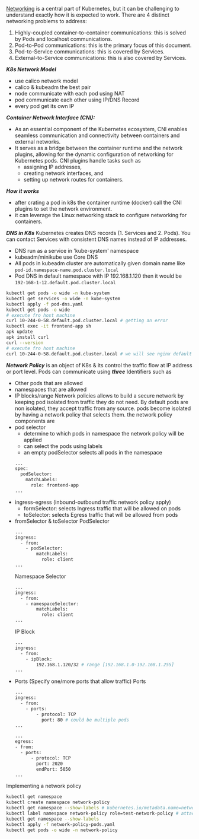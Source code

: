 [Networking](https://kubernetes.io/docs/concepts/cluster-administration/networking/)
is a central part of Kubernetes, but it can be challenging to understand exactly how it is expected to work. There are 4 distinct networking problems to address:

1. Highly-coupled container-to-container communications: this is solved by Pods and localhost communications.
2. Pod-to-Pod communications: this is the primary focus of this document.
3. Pod-to-Service communications: this is covered by Services.
4. External-to-Service communications: this is also covered by Services.

***K8s Network Model***
- use calico network model
- calico & kubeadm the best pair
- node communicate with each pod using NAT
- pod communicate each other using IP/DNS Record
- every pod get its own IP 

***Container Network Interface (CNI):***
- As an essential component of the Kubernetes ecosystem, CNI enables seamless communication and connectivity between containers and external networks.
- It serves as a bridge between the container runtime and the network plugins, allowing for the dynamic configuration of networking for Kubernetes pods. CNI plugins handle tasks such as 
  - assigning IP addresses, 
  - creating network interfaces, and 
  - setting up network routes for containers.

***How it works***
 - after crating a pod in k8s the container runtime (docker) call the CNI plugins to set the network environment.
 - it can leverage the Linux networking stack to configure networking for containers.

***DNS in K8s***
Kubernetes creates DNS records (1. Services and 2. Pods). You can contact Services with consistent DNS names instead of IP addresses.
- DNS run as a service in 'kube-system' namespace
- kubeadm/minikube use Core DNS
- All pods in kubeadm cluster are automatically given domain name like `pod-id.namespace-name.pod.cluster.local`
- Pod DNS in default namespace with IP 192.168.1.120 then it would be `192-168-1-12.default.pod.cluster.local`

```bash
kubectl get pods -o wide -n kube-system
kubectl get services -o wide -n kube-system
kubectl apply -f pod-dns.yaml
kubectl get pods -o wide
# execute fro host machine
curl 10-244-0-58.default.pod.cluster.local # getting an error
kubectl exec -it frontend-app sh
apk update
apk install curl
curl --version
# execute fro host machine
curl 10-244-0-58.default.pod.cluster.local # we will see nginx default page
```

***Network Policy*** is an object of K8s & its control the traffic flow at IP address or port level.
Pods can communicate using ***three*** Identifiers such as
- Other pods that are allowed
- namespaces that are allowed
- IP blocks/range
Network policies allows to build a secure network by keeping pod isolated from traffic they do not need. By default pods are non isolated, they accept traffic from any source. pods become isolated by having a network policy that selects them. the network policy components are 
- pod selector
  - determine to which pods in namespace the network policy will be applied
  - can select the pods using labels
  - an empty podSelector selects all pods in the namespace
  ```bash
  ...
  spec:
    podSelector:
      matchLabels:
        role: frontend-app
  ...
  ```
- ingress-egress (inbound-outbound traffic network policy apply)
  - formSelector: selects Ingress traffic that will be allowed on pods
  - toSelector: selects Egress traffic that will be allowed from pods
- fromSelector & toSelector
  PodSelector
  ```bash
  ...
  ingress:
    - from:
      - podSelector:
          matchLabels:
            role: client
  ...
  ```
  Namespace Selector
  ```bash
  ...
  ingress:
    - from:
      - namespaceSelector:
          matchLabels:
            role: client
  ...
  ```
  IP Block
  ```bash
  ...
  ingress:
    - from:
      - ipBlock:
          192.168.1.120/32 # range [192.168.1.0-192.168.1.255]
  ...
  ```
- Ports (Specify one/more ports that allow traffic)
 Ports
  ```bash
  ...
  ingress:
    - from:
      - ports:
          - protocol: TCP
            port: 80 # could be multiple pods
  ...
  ```
    ```bash
  ...
  egress:
    - from:
      - ports:
          - protocol: TCP
            port: 2020
            endPort: 5050
  ...
  ``` 

Implementing a network policy
```bash
kubectl get namespace
kubectl create namespace network-policy
kubectl get namespace --show-labels # kubernetes.io/metadata.name=network-policy
kubectl label namespace network-policy role=test-network-policy # attach another label
kubectl get namespace --show-labels
kubectl apply -f network-policy-pods.yaml
kubectl get pods -o wide -n network-policy
```
